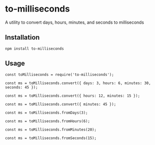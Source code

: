 # to-milliseconds
A utility to convert days, hours, minutes, and seconds to milliseconds

## Installation
```
npm install to-milliseconds
```


## Usage
```
const toMilliseconds = require('to-milliseconds');

const ms = toMilliseconds.convert({ days: 3, hours: 6, minutes: 30, seconds: 45 });

const ms = toMilliseconds.convert({ hours: 12, minutes: 15 });

const ms = toMilliseconds.convert({ minutes: 45 });

const ms = toMilliseconds.fromDays(3);

const ms = toMilliseconds.fromHours(6);

const ms = toMilliseconds.fromMinutes(20);

const ms = toMilliseconds.fromSeconds(15);
```